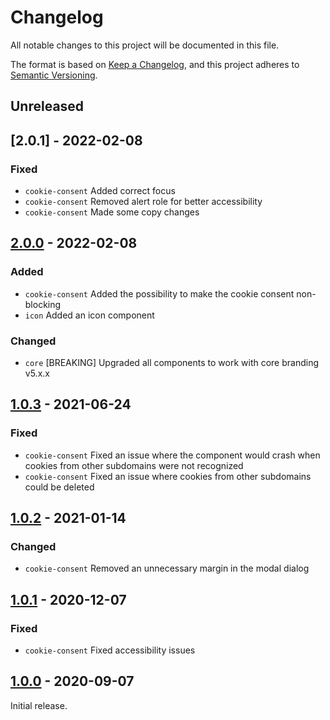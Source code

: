 # Changelog

All notable changes to this project will be documented in this file.

The format is based on [Keep a Changelog](http://keepachangelog.com/),
and this project adheres to [Semantic Versioning](https://semver.org/).


## Unreleased


## [2.0.1] - 2022-02-08

### Fixed
- `cookie-consent` Added correct focus
- `cookie-consent` Removed alert role for better accessibility
- `cookie-consent` Made some copy changes


## [2.0.0] - 2022-02-08

### Added
- `cookie-consent` Added the possibility to make the cookie consent non-blocking
- `icon` Added an icon component

### Changed
- `core` [BREAKING] Upgraded all components to work with core branding v5.x.x


## [1.0.3] - 2021-06-24

### Fixed
- `cookie-consent` Fixed an issue where the component would crash when cookies from other subdomains were not recognized
- `cookie-consent` Fixed an issue where cookies from other subdomains could be deleted


## [1.0.2] - 2021-01-14

### Changed
- `cookie-consent` Removed an unnecessary margin in the modal dialog


## [1.0.1] - 2020-12-07

### Fixed
- `cookie-consent` Fixed accessibility issues


## [1.0.0] - 2020-09-07
Initial release.


[Unreleased]: https://github.com/digipolisantwerp/acpaas-ui_web-components/compare/v2.0.0...HEAD
[2.0.0]: https://github.com/digipolisantwerp/acpaas-ui_web-components/compare/v1.0.3...2.0.0
[1.0.3]: https://github.com/digipolisantwerp/acpaas-ui_web-components/compare/v1.0.2...1.0.3
[1.0.2]: https://github.com/digipolisantwerp/acpaas-ui_web-components/compare/v1.0.1...1.0.2
[1.0.1]: https://github.com/digipolisantwerp/acpaas-ui_web-components/compare/v1.0.0...1.0.1
[1.0.0]: https://github.com/digipolisantwerp/acpaas-ui_web-components/compare/v1.0.0

